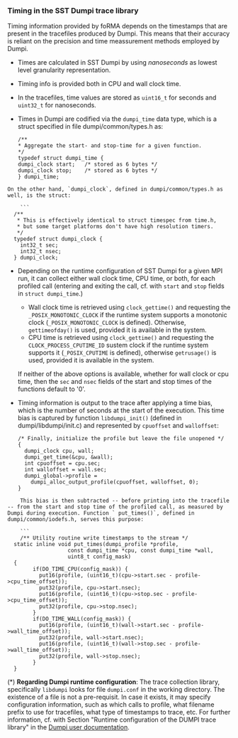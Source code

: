 ### Timing in the SST Dumpi trace library

Timing information provided by foRMA depends on the timestamps that are present in the tracefiles produced by Dumpi. This means that their accuracy is reliant on the precision and time meassurement methods employed by Dumpi. 


- Times are calculated in SST Dumpi by using _nanoseconds_ as lowest level granularity representation.
- Timing info is provided both in CPU and wall clock time.
- In the tracefiles, time values are stored as `uint16_t` for seconds and `uint32_t` for nanoseconds.
- Times in Dumpi are codified via the `dumpi_time` data type, which is a struct specified in file dumpi/common/types.h as:

	```
  /**
   * Aggregate the start- and stop-time for a given function.
   */
  typedef struct dumpi_time {
    dumpi_clock start;   /* stored as 6 bytes */
    dumpi_clock stop;    /* stored as 6 bytes */
  } dumpi_time;
```
On the other hand, `dumpi_clock`, defined in dumpi/common/types.h as well, is the struct:

	```
  /**
   * This is effectively identical to struct timespec from time.h,
   * but some target platforms don't have high resolution timers.
   */
  typedef struct dumpi_clock {
    int32_t sec;
    int32_t nsec;
  } dumpi_clock;
```

- Depending on the runtime configuration of SST Dumpi for a given MPI run, it can collect either wall clock time, CPU time, or both, for each profiled call (entering and exiting the call, cf. with `start` and `stop` fields in `struct dumpi_time`.)
	- Wall clock time is retrieved using `clock_gettime()` and requesting the `_POSIX_MONOTONIC_CLOCK`  if the runtime system supports a monotonic clock (`_POSIX_MONOTONIC_CLOCK` is defined). Otherwise, `gettimeofday()` is used, provided it is available in the system. 
	- CPU time is retrieved using `clock_gettime()` and requesting the `CLOCK_PROCESS_CPUTIME_ID` sustem clock if the runtime system supports it (`_POSIX_CPUTIME` is defined), otherwise `getrusage()` is used, provided it is available in the system.   
	  
	If neither of the above options is available, whether for wall clock or cpu time, then the `sec` and `nsec` fields of the start and stop times of the functions default to '0'.

- Timing information is output to the trace after applying a time bias, which is the number of seconds at the start of the execution. This time bias is captured by function `libdumpi_init()` (defined in dumpi/libdumpi/init.c) and represented by `cpuoffset` and `walloffset`:

	```
	/* Finally, initialize the profile but leave the file unopened */
    {
      dumpi_clock cpu, wall;
      dumpi_get_time(&cpu, &wall);
      int cpuoffset = cpu.sec;
      int walloffset = wall.sec;
      dumpi_global->profile =
        dumpi_alloc_output_profile(cpuoffset, walloffset, 0);
    }
```
	This bias is then subtracted -- before printing into the tracefile -- from the start and stop time of the profiled call, as measured by Dumpi during execution. Function ` put_times()`, defined in dumpi/common/iodefs.h, serves this purpose:
	
	```
	/** Utility routine write timestamps to the stream */
  static inline void put_times(dumpi_profile *profile,
			       const dumpi_time *cpu, const dumpi_time *wall,
			       uint8_t config_mask)
  {
	    if(DO_TIME_CPU(config_mask)) {
	      put16(profile, (uint16_t)(cpu->start.sec - profile->cpu_time_offset));
	      put32(profile, cpu->start.nsec);
	      put16(profile, (uint16_t)(cpu->stop.sec - profile->cpu_time_offset));
	      put32(profile, cpu->stop.nsec);
	    }
	    if(DO_TIME_WALL(config_mask)) {
	      put16(profile, (uint16_t)(wall->start.sec - profile->wall_time_offset));
	      put32(profile, wall->start.nsec);
	      put16(profile, (uint16_t)(wall->stop.sec - profile->wall_time_offset));
	      put32(profile, wall->stop.nsec);
	    }
  }
```


(\*) **Regarding Dumpi runtime configuration**: The trace collection library, specifically `libdumpi` looks for file `dumpi.conf` in the working directory. The existence of a file is not a pre-requisit. In case it exists, it may specify configuration information, such as which calls to profile, what filename prefix to use for tracefiles, what type of timestamps to trace, etc. For further information, cf. with Section "Runtime configuration of the DUMPI trace library" in the [Dumpi user documentation](https://github.com/sstsimulator/sst-dumpi/blob/master/docs/user.dox).




 